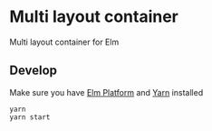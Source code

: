 # Multi layout container
Multi layout container for Elm

## Develop

Make sure you have [Elm Platform](https://guide.elm-lang.org/install.html) and [Yarn](https://yarnpkg.com) installed

```
yarn
yarn start
```
